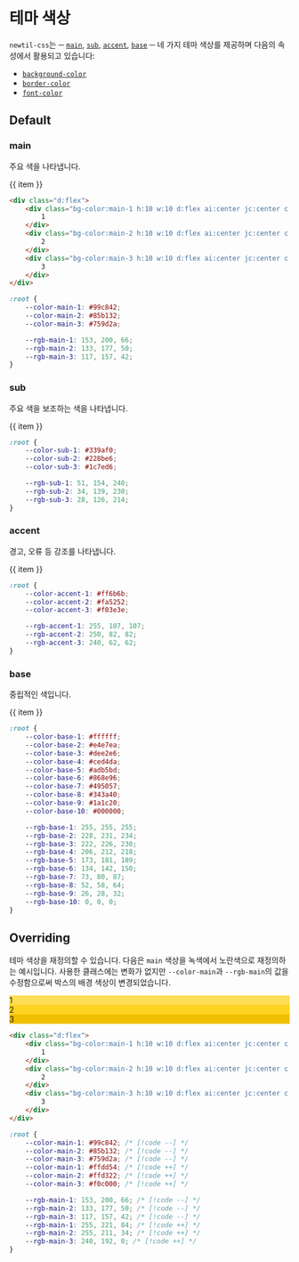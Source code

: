 # 테마 색상

`newtil-css`는 ─ [`main`](#main), [`sub`](#sub), [`accent`](#accent), [`base`](#base) ─ 네 가지 테마 색상를 제공하며 다음의 속성에서 활용되고 있습니다:

-   [`background-color`](../utility/background/background-color.md)
-   [`border-color`](../utility/border/border-color.md)
-   [`font-color`](../utility/font/font-color.md)

## Default

### main

주요 색을 나타냅니다.

<div class="d:flex">
  <div v-for="item of Array.from({length: 3}, (v, i) => i + 1)" class="h:10 w:10" :class="`d:flex ai:center jc:center c:base-1 bg-color:main-${item}`" > {{ item }} </div>
</div>

```html
<div class="d:flex">
    <div class="bg-color:main-1 h:10 w:10 d:flex ai:center jc:center c:base-1 ">
        1
    </div>
    <div class="bg-color:main-2 h:10 w:10 d:flex ai:center jc:center c:base-1 ">
        2
    </div>
    <div class="bg-color:main-3 h:10 w:10 d:flex ai:center jc:center c:base-1 ">
        3
    </div>
</div>
```

```css
:root {
    --color-main-1: #99c842;
    --color-main-2: #85b132;
    --color-main-3: #759d2a;

    --rgb-main-1: 153, 200, 66;
    --rgb-main-2: 133, 177, 50;
    --rgb-main-3: 117, 157, 42;
}
```

### sub

주요 색을 보조하는 색을 나타냅니다.

<div class="d:flex">
  <div v-for="item of Array.from({length: 3}, (v, i) => i + 1)" class="h:10 w:10" :class="`d:flex ai:center jc:center c:base-1 bg-color:sub-${item}`" > {{ item }} </div>
</div>

```css
:root {
    --color-sub-1: #339af0;
    --color-sub-2: #228be6;
    --color-sub-3: #1c7ed6;

    --rgb-sub-1: 51, 154, 240;
    --rgb-sub-2: 34, 139, 230;
    --rgb-sub-3: 28, 126, 214;
}
```

### accent

경고, 오류 등 강조를 나타냅니다.

<div class="d:flex">
  <div v-for="item of Array.from({length: 3}, (v, i) => i + 1)" class="h:10 w:10" :class="`d:flex ai:center jc:center c:base-1 bg-color:accent-${item}`" > {{ item }} </div>
</div>

```css
:root {
    --color-accent-1: #ff6b6b;
    --color-accent-2: #fa5252;
    --color-accent-3: #f03e3e;

    --rgb-accent-1: 255, 107, 107;
    --rgb-accent-2: 250, 82, 82;
    --rgb-accent-3: 240, 62, 62;
}
```

### base

중립적인 색입니다.

<div class="d:flex">
  <div v-for="item of Array.from({length: 10}, (v, i) => i + 1)" class="h:10 w:10" :class="`d:flex ai:center jc:center c:base-1 bg-color:base-${item}`" > {{ item }} </div>
</div>

```css
:root {
    --color-base-1: #ffffff;
    --color-base-2: #e4e7ea;
    --color-base-3: #dee2e6;
    --color-base-4: #ced4da;
    --color-base-5: #adb5bd;
    --color-base-6: #868e96;
    --color-base-7: #495057;
    --color-base-8: #343a40;
    --color-base-9: #1a1c20;
    --color-base-10: #000000;

    --rgb-base-1: 255, 255, 255;
    --rgb-base-2: 228, 231, 234;
    --rgb-base-3: 222, 226, 230;
    --rgb-base-4: 206, 212, 218;
    --rgb-base-5: 173, 181, 189;
    --rgb-base-6: 134, 142, 150;
    --rgb-base-7: 73, 80, 87;
    --rgb-base-8: 52, 58, 64;
    --rgb-base-9: 26, 28, 32;
    --rgb-base-10: 0, 0, 0;
}
```

## Overriding

테마 색상을 재정의할 수 있습니다. 다음은 `main` 색상을 녹색에서 노란색으로 재정의하는 예시입니다. 사용한 클래스에는 변화가 없지만 `--color-main`과 `--rgb-main`의 값을 수정함으로써 박스의 배경 색상이 변경되었습니다.

<div class="d:flex">
  <div class="h:10 w:10 d:flex ai:center jc:center c:base-1" style="background-color: #FFDD54">
    1
  </div>
  <div class="h:10 w:10 d:flex ai:center jc:center c:base-1" style="background-color: #FFD322">
    2
  </div>
  <div class="h:10 w:10 d:flex ai:center jc:center c:base-1" style="background-color: #F0C000">
    3
  </div>
</div>

```html
<div class="d:flex">
    <div class="bg-color:main-1 h:10 w:10 d:flex ai:center jc:center c:base-1 ">
        1
    </div>
    <div class="bg-color:main-2 h:10 w:10 d:flex ai:center jc:center c:base-1 ">
        2
    </div>
    <div class="bg-color:main-3 h:10 w:10 d:flex ai:center jc:center c:base-1 ">
        3
    </div>
</div>
```

```css
:root {
    --color-main-1: #99c842; /* [!code --] */
    --color-main-2: #85b132; /* [!code --] */
    --color-main-3: #759d2a; /* [!code --] */
    --color-main-1: #ffdd54; /* [!code ++] */
    --color-main-2: #ffd322; /* [!code ++] */
    --color-main-3: #f0c000; /* [!code ++] */

    --rgb-main-1: 153, 200, 66; /* [!code --] */
    --rgb-main-2: 133, 177, 50; /* [!code --] */
    --rgb-main-3: 117, 157, 42; /* [!code --] */
    --rgb-main-1: 255, 221, 84; /* [!code ++] */
    --rgb-main-2: 255, 211, 34; /* [!code ++] */
    --rgb-main-3: 240, 192, 0; /* [!code ++] */
}
```
